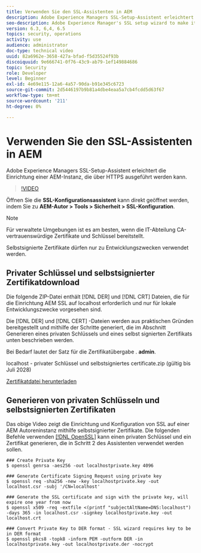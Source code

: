 ```yaml
---
title: Verwenden Sie den SSL-Assistenten in AEM
description: Adobe Experience Managers SSL-Setup-Assistent erleichtert die Einrichtung einer AEM-Instanz, die über HTTPS ausgeführt werden kann.
seo-description: Adobe Experience Manager's SSL setup wizard to make it easier to set up an AEM instance to run over HTTPS.
version: 6.3, 6,4, 6.5
topics: security, operations
activity: use
audience: administrator
doc-type: technical video
uuid: 82a6962e-3658-427a-bfad-f5d35524f93b
discoiquuid: 9e666741-0f76-43c9-ab79-1ef149884686
topic: Security
role: Developer
level: Beginner
exl-id: 4e69e115-12a6-4a57-90da-b91e345c6723
source-git-commit: 2d5446197b9b81a4dbe4eaa5a7cb4fcdd5d63f67
workflow-type: tm+mt
source-wordcount: '211'
ht-degree: 0%

---
```


# Verwenden Sie den SSL-Assistenten in AEM

Adobe Experience Managers SSL-Setup-Assistent erleichtert die Einrichtung einer AEM-Instanz, die über HTTPS ausgeführt werden kann.

>[!VIDEO](https://video.tv.adobe.com/v/17993/?quality=12&learn=on)

Öffnen Sie die __SSL-Konfigurationsassistent__ kann direkt geöffnet werden, indem Sie zu __AEM-Autor > Tools > Sicherheit > SSL-Konfiguration__.

>[!NOTE]
>
>Für verwaltete Umgebungen ist es am besten, wenn die IT-Abteilung CA-vertrauenswürdige Zertifikate und Schlüssel bereitstellt.
>
>Selbstsignierte Zertifikate dürfen nur zu Entwicklungszwecken verwendet werden.

## Privater Schlüssel und selbstsignierter Zertifikatdownload

Die folgende ZIP-Datei enthält [!DNL DER] und [!DNL CRT] Dateien, die für die Einrichtung AEM SSL auf localhost erforderlich und nur für lokale Entwicklungszwecke vorgesehen sind.

Die [!DNL DER] und [!DNL CERT] -Dateien werden aus praktischen Gründen bereitgestellt und mithilfe der Schritte generiert, die im Abschnitt Generieren eines privaten Schlüssels und eines selbst signierten Zertifikats unten beschrieben werden.

Bei Bedarf lautet der Satz für die Zertifikatübergabe . **admin**.

localhost - privater Schlüssel und selbstsigniertes certificate.zip (gültig bis Juli 2028)

[Zertifikatdatei herunterladen](assets/use-the-ssl-wizard/certificate.zip)

## Generieren von privaten Schlüsseln und selbstsignierten Zertifikaten

Das obige Video zeigt die Einrichtung und Konfiguration von SSL auf einer AEM Autoreninstanz mithilfe selbstsignierter Zertifikate. Die folgenden Befehle verwenden [[!DNL OpenSSL]](https://www.openssl.org/) kann einen privaten Schlüssel und ein Zertifikat generieren, die in Schritt 2 des Assistenten verwendet werden sollen.

```shell
### Create Private Key
$ openssl genrsa -aes256 -out localhostprivate.key 4096

### Generate Certificate Signing Request using private key
$ openssl req -sha256 -new -key localhostprivate.key -out localhost.csr -subj '/CN=localhost'

### Generate the SSL certificate and sign with the private key, will expire one year from now
$ openssl x509 -req -extfile <(printf "subjectAltName=DNS:localhost") -days 365 -in localhost.csr -signkey localhostprivate.key -out localhost.crt

### Convert Private Key to DER format - SSL wizard requires key to be in DER format
$ openssl pkcs8 -topk8 -inform PEM -outform DER -in localhostprivate.key -out localhostprivate.der -nocrypt
```
